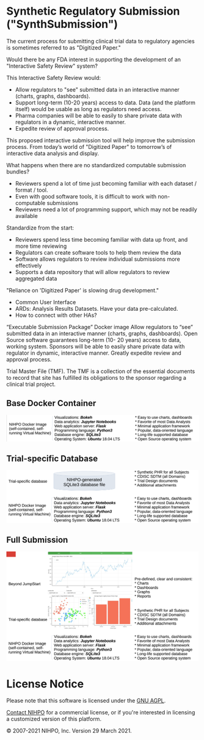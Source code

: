 # Synthetic Regulatory Submission ("SynthSubmission")


The current process for submitting clinical trial data to regulatory agencies is sometimes referred to as "Digitized Paper."

Would there be any FDA interest in supporting the development of an "Interactive Safety Review" system?

This Interactive Safety Review would:
* Allow regulators to "see" submitted data in an interactive manner (charts, graphs, dashboards).
* Support long-term (10-20 years) access to data. Data (and the platform itself) would be usable as long as regulators need access.
* Pharma companies will be able to easily to share private data with regulators in a dynamic, interactive manner.
* Expedite review of approval process.

This proposed interactive submission tool will help improve the submission process. From today’s world of "Digitized Paper" to tomorrow’s of interactive data analysis and display.


What happens when there are no standardized computable submission bundles?
* Reviewers spend a lot of time just becoming familiar with each dataset / format / tool.
* Even with good software tools, it is difficult to work with non-computable submissions
* Reviewers need a lot of programming support, which may not be readily available

Standardize from the start:
* Reviewers spend less time becoming familiar with data up front, and more time reviewing
* Regulators can create software tools to help them review the data
* Software allows regulators to review individual submissions more effectively
* Supports a data repository that will allow regulators to review aggregated data


"Reliance on 'Digitized Paper' is slowing drug development."


* Common User Interface
* ARDs: Analysis Results Datasets. Have your data pre-calculated.
* How to connect with other HAs?


“Executable Submission Package” Docker image
Allow regulators to “see” submitted data in an interactive manner (charts, graphs, dashboards).
Open Source software guarantees long-term (10- 20 years) access to data, working system.
Sponsors will be able to easily share private data with regulator in dynamic, interactive manner.
Greatly expedite review and approval process.


Trial Master File (TMF).
The TMF is a collection of the essential documents to record that site has fulfilled its obligations to the sponsor regarding a clinical trial project.



## Base Docker Container
![Docker container](SynthSubmission_01.png)

## Trial-specific Database
![Trial-specific database](SynthSubmission_02.png)

## Full Submission
![Full submission](SynthSubmission_03.png)


# License Notice
Please note that this software is licensed under the [GNU AGPL](https://www.gnu.org/licenses/why-affero-gpl.html).

[Contact NIHPO](mailto:Jose.Lacal@NIHPO.com?subject=GitHub%20inquiry.) for a commercial license, or if you're interested in licensing a customized version of this platform.

:copyright: 2007-2021 NIHPO, Inc.     Version 29 March 2021.